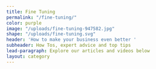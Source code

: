 ```yaml
---
title: Fine Tuning
permalink: "/fine-tuning/"
color: purple
image: "/uploads/fine-tuning-947582.jpg"
shape: "/uploads/fine-tuning.svg"
header: 'How to make your business even better '
subheader: How Tos, expert advice and top tips
lead-paragraph: Explore our articles and videos below
layout: category
---
```


